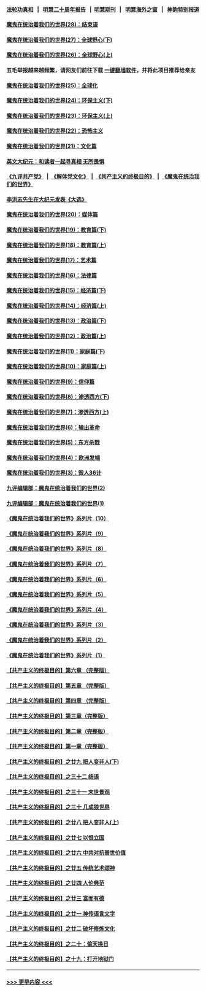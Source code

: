 #### [法轮功真相](https://github.com/gfw-breaker/truth/blob/master/README.md?t=0) &nbsp;&nbsp;|&nbsp;&nbsp; [明慧二十周年报告](https://github.com/gfw-breaker/mh-reports/blob/master/README.md?t=0) &nbsp;&nbsp;|&nbsp;&nbsp;[明慧期刊](https://github.com/gfw-breaker/mh-qikan) &nbsp;&nbsp;|&nbsp;&nbsp; [明慧海外之窗](https://github.com/gfw-breaker/mh-news/blob/master/README.md?t=0) &nbsp;&nbsp;|&nbsp;&nbsp; [神韵特别报道](https://github.com/gfw-breaker/mh-news/blob/master/shenyun.md?t=0)
#### [魔鬼在统治着我们的世界(28)：结束语](../pages/nsc422/n10936246.md?t=06201251) 
#### [魔鬼在统治着我们的世界(27)：全球野心(下)](../pages/nsc422/n10928319.md?t=06201251) 
#### [魔鬼在统治着我们的世界(26)：全球野心(上)](../pages/nsc422/n10900318.md?t=06201251) 
#### 五毛举报越来越频繁，请网友们前往下载 [一键翻墙软件](https://github.com/gfw-breaker/ssr-accounts)，并将此项目推荐给亲友
#### [魔鬼在统治着我们的世界(25)：全球化](../pages/nsc422/n10788205.md?t=06201251) 
#### [魔鬼在统治着我们的世界(24)：环保主义(下)](../pages/nsc422/n10695307.md?t=06201251) 
#### [魔鬼在统治着我们的世界(23)：环保主义(上)](../pages/nsc422/n10688613.md?t=06201251) 
#### [魔鬼在统治着我们的世界(22)：恐怖主义](../pages/nsc422/n10614727.md?t=06201251) 
#### [魔鬼在统治着我们的世界(21)：文化篇](../pages/nsc422/n10597706.md?t=06201251) 
#### [英文大纪元：和读者一起寻真相 无所畏惧](../pages/nsc422/n12542027.md?t=06201251) 
#### [《九评共产党》](https://github.com/begood0513/9ping.md/blob/master/README.md) &nbsp;|&nbsp; [《解体党文化》](../../../../jtdwh.md/blob/master/README.md)  &nbsp;|&nbsp; [《共产主义的终极目的》](../../../../gczydzjmd.md/blob/master/README.md) &nbsp;|&nbsp; [《魔鬼在统治我们的世界》](../../../../mgztzwmdsj.md/blob/master/README.md) 
#### [李洪志先生在大纪元发表《大选》](../pages/nsc422/n12534746.md?t=06201251) 
#### [魔鬼在统治着我们的世界(20)：媒体篇](../pages/nsc422/n10586579.md?t=06201251) 
#### [魔鬼在统治着我们的世界(19)：教育篇(下)](../pages/nsc422/n10564808.md?t=06201251) 
#### [魔鬼在统治着我们的世界(18)：教育篇(上)](../pages/nsc422/n10526970.md?t=06201251) 
#### [魔鬼在统治着我们的世界(17)：艺术篇](../pages/nsc422/n10499093.md?t=06201251) 
#### [魔鬼在统治着我们的世界(16)：法律篇](../pages/nsc422/n10485969.md?t=06201251) 
#### [魔鬼在统治着我们的世界(15)：经济篇(下)](../pages/nsc422/n10469975.md?t=06201251) 
#### [魔鬼在统治着我们的世界(14)：经济篇(上)](../pages/nsc422/n10457370.md?t=06201251) 
#### [魔鬼在统治着我们的世界(13)：政治篇(下)](../pages/nsc422/n10448270.md?t=06201251) 
#### [魔鬼在统治着我们的世界(12)：政治篇(上)](../pages/nsc422/n10444576.md?t=06201251) 
#### [魔鬼在统治着我们的世界(11)：家庭篇(下)](../pages/nsc422/n10440961.md?t=06201251) 
#### [魔鬼在统治着我们的世界(10)：家庭篇(上)](../pages/nsc422/n10435448.md?t=06201251) 
#### [魔鬼在统治着我们的世界(9)：信仰篇](../pages/nsc422/n10432159.md?t=06201251) 
#### [魔鬼在统治着我们的世界(8)：渗透西方(下)](../pages/nsc422/n10429603.md?t=06201251) 
#### [魔鬼在统治着我们的世界(7)：渗透西方(上)](../pages/nsc422/n10426013.md?t=06201251) 
#### [魔鬼在统治着我们的世界(6)：输出革命](../pages/nsc422/n10421536.md?t=06201251) 
#### [魔鬼在统治着我们的世界(5)：东方杀戮](../pages/nsc422/n10417707.md?t=06201251) 
#### [魔鬼在统治着我们的世界(4)：欧洲发端](../pages/nsc422/n10414890.md?t=06201251) 
#### [魔鬼在统治着我们的世界(3)：毁人36计](../pages/nsc422/n10411583.md?t=06201251) 
#### [九评编辑部：魔鬼在统治着我们的世界(2)](../pages/nsc422/n10410036.md?t=06201251) 
#### [九评编辑部：魔鬼在统治着我们的世界(1)](../pages/nsc422/n10406825.md?t=06201251) 
#### [《魔鬼在统治着我们的世界》系列片（10）](../pages/nsc422/n12292670.md?t=06201251) 
#### [《魔鬼在统治着我们的世界》系列片（9）](../pages/nsc422/n12290859.md?t=06201251) 
#### [《魔鬼在统治着我们的世界》系列片（8）](../pages/nsc422/n12287445.md?t=06201251) 
#### [《魔鬼在统治着我们的世界》系列片（7）](../pages/nsc422/n12283425.md?t=06201251) 
#### [《魔鬼在统治着我们的世界》系列片（6）](../pages/nsc422/n12282314.md?t=06201251) 
#### [《魔鬼在统治着我们的世界》系列片（5）](../pages/nsc422/n12281419.md?t=06201251) 
#### [《魔鬼在统治着我们的世界》系列片（4）](../pages/nsc422/n12274024.md?t=06201251) 
#### [《魔鬼在统治着我们的世界》系列片（3）](../pages/nsc422/n12271322.md?t=06201251) 
#### [《魔鬼在统治着我们的世界》系列片（2）](../pages/nsc422/n12269049.md?t=06201251) 
#### [《魔鬼在统治着我们的世界》系列片（1）](../pages/nsc422/n12267575.md?t=06201251) 
#### [【共产主义的终极目的】第六章 （完整版）](../pages/nsc422/n11428913.md?t=06201251) 
#### [【共产主义的终极目的】第五章 （完整版）](../pages/nsc422/n11428912.md?t=06201251) 
#### [【共产主义的终极目的】第四章 （完整版）](../pages/nsc422/n11428907.md?t=06201251) 
#### [【共产主义的终极目的】第三章（完整版）](../pages/nsc422/n11428848.md?t=06201251) 
#### [【共产主义的终极目的】第二章（完整版）](../pages/nsc422/n11428831.md?t=06201251) 
#### [【共产主义的终极目的】第一章（完整版）](../pages/nsc422/n11417651.md?t=06201251) 
#### [【共产主义的终极目的】之廿九 把人变非人(下)](../pages/nsc422/n11344140.md?t=06201251) 
#### [【共产主义的终极目的】之三十二 结语](../pages/nsc422/n11360535.md?t=06201251) 
#### [【共产主义的终极目的】之三十一 末世景观](../pages/nsc422/n11351129.md?t=06201251) 
#### [【共产主义的终极目的】之三十 几成狼世界](../pages/nsc422/n11348280.md?t=06201251) 
#### [【共产主义的终极目的】之廿八 把人变非人(上)](../pages/nsc422/n11340492.md?t=06201251) 
#### [【共产主义的终极目的】之廿七 以恨立国](../pages/nsc422/n11336944.md?t=06201251) 
#### [【共产主义的终极目的】之廿六 中共对抗普世价值](../pages/nsc422/n11324785.md?t=06201251) 
#### [【共产主义的终极目的】之廿五 传统艺术颂神](../pages/nsc422/n11296396.md?t=06201251) 
#### [【共产主义的终极目的】之廿四 人伦典范](../pages/nsc422/n11296397.md?t=06201251) 
#### [【共产主义的终极目的】之廿三 富而有德](../pages/nsc422/n11283598.md?t=06201251) 
#### [【共产主义的终极目的】之廿一 神传语言文字](../pages/nsc422/n11263265.md?t=06201251) 
#### [【共产主义的终极目的】之廿二 破坏修炼文化](../pages/nsc422/n11245728.md?t=06201251) 
#### [【共产主义的终极目的】之二十：偷天换日](../pages/nsc422/n11238846.md?t=06201251) 
#### [【共产主义的终极目的】之十九：打开地狱门](../pages/nsc422/n11206376.md?t=06201251) 

----
#### [ >>> 更早内容 <<< ](../indexes/nsc422-earlier.md)
